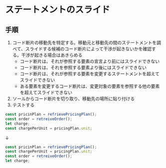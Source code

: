 # ステートメントのスライド

## 手順
1. コード断片の移動先を特定する。移動元と移動先の間のステートメントを調べて、スライドする候補のコード断片によって干渉が起きないかを確認する。干渉が起きる場合はあきらめる
   - コード断片は、それが参照する要素の宣言より前にはスライドできない
   - コード断片は、それを参照する要素より後にはスライドできない
   - コード断片は、それが参照する要素を変更するステートメントを超えてスライドできない
   - ある要素を変更するコード断片は、変更対象の要素を参照する他の要素を超えてスライドできない
2. ソールからコード断片を切り取り、移動先の場所に貼り付ける
3. テストする

```js
const pricinPlan = refrievePricingPlan();
const order = retreiveOrder();
let charge;
const chargePerUnit = pricingPlan.unit;
```
↓
```js
const pricinPlan = refrievePricingPlan();
const chargePerUnit = pricingPlan.unit;
const order = retreiveOrder();
let charge;
```